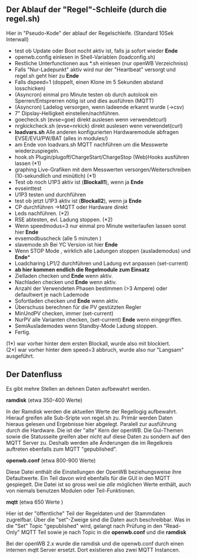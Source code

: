 ## Der Ablauf der "Regel"-Schleife (durch die regel.sh) ##

Hier in "Pseudo-Kode" der ablauf der Regelschleife. (Standard 10Sek Interwall)

- test ob Update oder Boot nocht aktiv ist, falls ja sofort wieder **Ende**
- openwb.config einlesen in Shell-Variablen (loadconfig.sh)
- Restliche Unterfunctionen aus *.sh einlesen (nur openWB Verzeichniss) 
- Falls "Nur-Ladepunkt"  aktiv wird nur der "Heartbeat" versorgt und regel.sh geht hier zu **Ende**
- Falls dspeed=1 (doppelt, einen Klone im 5 Sekunden abstand losschicken)
- (Asyncron) einmal pro Minute testen ob durch autolook ein Sperren/Entsprerren nötig ist und dies ausführen (MQTT)
- (Asyncron) Ladelog versorgen, wenn ladeende erkannt wurde (->csv)
- 7" Dipslay-Helligkeit einstellen/nachführen.
- goecheck.sh  (evse=goe) direkt auslesen wenn verwendetcurl)
- nrgkickcheck.sh (evse=nrkick) direkt auslesen wenn verwendet(curl)
- **loadvars.sh**  Alle anderen  konfigurierten Hardwaremodule abfragen EVSE/EVU/PW/BAT (alles in modules/)
- am Ende von loadvars.sh MQTT nachführen um die Messwerte wiederzuspiegeln.
- hook.sh	Plugin/plugoff/ChargeStart/ChargeStop (Web)Hooks ausführen lassen (*1)
- graphing  Live-Grafiken mit dem Messwerten versorgen/Weiterschreiben (10-sekundlich und minütlch) (*1)
- Test ob noch U1P3 aktiv ist (**Blockall1**), wenn ja **Ende**
- evseinttest
- U1P3 testen und durchführen 
- test ob jetzt U1P3 aktiv ist (**Blockall2**), wenn ja **Ende**
- CP durchführen ->MQTT oder Hardware direkt
- Leds nachführen. (*2)
- RSE abtesten, evl. Ladung stoppen. (*2)
- Wenn speedmodus=3 nur einmal pro Minute weiterlaufen lassen sonst hier **Ende**
- evsemodbuscheck (alle 5 minuten )
- slavemode.sh Bei YC Version ist hier **Ende**
- Wenn STOP Mode , wirklich alle Ladungen stoppen (auslademodus) und **Ende***
- Loadcharing LP1/2 durchführen und Ladung evt anpassen (set-current)
- **ab hier kommen endlich die Regelmodule zum Einsatz**
- Zielladen checken und **Ende** wenn aktiv.
- Nachladen checken und **Ende** wenn aktiv.
- Anzahl der Verwendeten Phasen bestimmen (>3 Ampere) oder defaultwert je nach Lademode
- Sofortladen checken und **Ende** wenn aktiv.
- Überschuss berechnen für die PV gestützten Regler
- MinUndPV checken, immer (set-current) 
- NurPV alle Varianten checken, (set-current) **Ende** wenn eingegriffen.
- SemiAuslademodes wenn Standby-Mode Ladung stoppen.
- Fertig.


(1*) war vorher hinter dem ersten Blockall, wurde also mit blockiert.<br>
(2*) war vorher hinter dem speed=3  abbruch, wurde also nur "Langsam" ausgeführt.


## Der Datenfluss ##
Es gibt mehre Stellen an dehnen Daten aufbewahrt werden.

**ramdisk**  (etwa 350-400 Werte)

In der Ramdisk werden die aktuellen Werte der Regellogig aufbewahrt.
Hierauf greifen alle Sub-Sripte von regel.sh zu. 
Primär werden Daten hieraus gelesen und Ergebnisse hier abgelegt. Paralell zur ausführung durch die Hardware.
Die ist der "alte" Kern der openWB. Die Gui-Themen sowie die Statusseite greifen aber nicht auf diese Daten zu sondern auf den MQTT Server zu. Deshalb werden alle Änderungen die im Regelkreis auftreten ebenfalls zum MQTT "gepublished".

**openwb.conf**  (etwa 800-900 Werte)

Diese Datei enthält die Einstellungen der OpenWB beziehungsweise ihre Defaultwerte.
Ein Teil davon wird ebenfalls für die GUI in den MQTT gespiegelt.
Die Datei ist so gross weil sie *alle* möglichen Werte enthält, auch von niemals benutzen Modulen oder Teil-Funktionen.

**mqtt**  (etwa 650 Werte )

Hier ist der "öffentliche" Teil der Regeldaten und der Stammdaten zugreifbar.
Über die "set"-Zweige sind die Daten auch beschreibbar. Was in die "Set" Topic "gepublished" wird, gelangt nach Prüfung in den "Read-Only" MQTT Teil sowie je nach Topic in die **openwb.conf** und die **ramdisk**

Bei der openWB 2.x wurde die ramdisk und die openwb.conf durch einen internen mqtt Server ersetzt.
Dort existieren also zwei MQTT Instancen.


